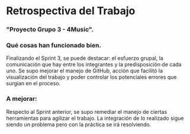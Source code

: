 # Retrospectiva del Trabajo
### "Proyecto Grupo 3 - 4Music".

### Qué cosas han funcionado bien.
Finalizando el Sprint 3, se puede destacar: el esfuerzo grupal, la comunicación que hay entre los integrantes y la predisposición de cada uno. Se supo mejorar el manejo de GitHub, acción que facilitó la visualización del trabajo y poder controlar los potenciales errores que surgían en el proceso.

### A mejorar:
Respecto al Sprint anterior, se supo remediar el manejo de ciertas herramientas para agilizar el trabajo.  La integración de lo realizado sigue siendo un problema pero con la práctica se irá resolviendo. 

